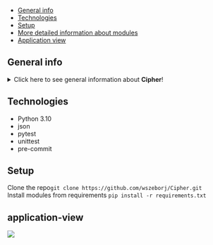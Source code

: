 * [General info](#general-info)
* [Technologies](#technologies)
* [Setup](#setup)
* [More detailed information about modules](#more-detailed-information-about-modules)
* [Application view](#application-view)

## General info

<details>
<summary>Click here to see general information about <b>Cipher</b>!</summary>
<b>Cipher</b> is a powerful application designed to encrypt and decrypt any text using the Caesar Cipher rot13 and rot47 algorithms. With Cipher, users can easily encode and decode messages that include both upper and lower case letters as well as numbers.

One of the most useful features of Cipher is its ability to store all previously developed words in a buffer. This
buffer can be easily saved to a file, so that users can access their encrypted or decrypted messages at any time.
Additionally, users can load previously saved files and import all of the previously developed words back into the
buffer.

The buffer in Cipher is organized to include not only the developed words, but also the status (encrypted or decrypted)
and the type of encryption used (rot13 or rot47). This allows users to easily keep track of their work and ensures that
they can quickly find the information they need.

With its powerful encryption capabilities and easy-to-use interface, Cipher is an essential tool for anyone who needs to
send or receive sensitive information securely.
</details>

## Technologies

<ul>
<li>Python 3.10</li>
<li>json</li>
<li>pytest</li>
<li>unittest</li>
<li>pre-commit</li>
</ul>

## Setup

Clone the repo```git clone https://github.com/wszeborj/Cipher.git```
<br/>
Install modules from requirements ```pip install -r requirements.txt```<br/>

## application-view

<img src=”https://user-images.githubusercontent.com/81390714/233806329-c2a23ca6-81db-4221-8f0b-e78d04769ecd.png” width=”100%” height=”100%”></img>
